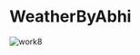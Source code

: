 # WeatherByAbhi

![work8](https://github.com/user-attachments/assets/c98808d0-c2e3-4fd2-851b-a8cb07a4df96)
